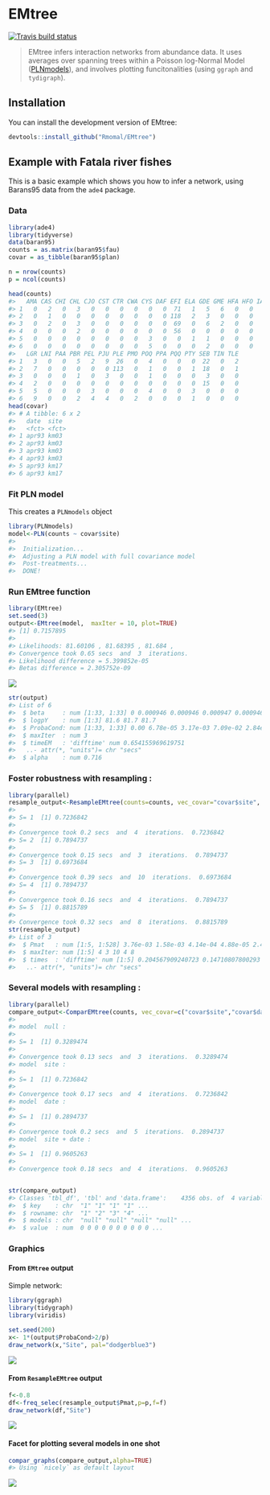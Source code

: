 
<!-- README.md is generated from README.Rmd. Please edit that file -->
EMtree
======

[![Travis build status](https://travis-ci.org/Rmomal/EMtree.svg?branch=master)](https://travis-ci.org/Rmomal/EMtree)

> EMtree infers interaction networks from abundance data. It uses averages over spanning trees within a Poisson log-Normal Model ([PLNmodels](https://github.com/jchiquet/PLNmodels%3E)), and involves plotting funcitonalities (using `ggraph` and `tydigraph`).

Installation
------------

You can install the development version of EMtree:

``` r
devtools::install_github("Rmomal/EMtree")
```

Example with Fatala river fishes
--------------------------------

This is a basic example which shows you how to infer a network, using Barans95 data from the `ade4` package.

### Data

``` r
library(ade4)
library(tidyverse)
data(baran95)
counts = as.matrix(baran95$fau)
covar = as_tibble(baran95$plan)

n = nrow(counts)
p = ncol(counts)
```

``` r
head(counts)
#>   AMA CAS CHI CHL CJO CST CTR CWA CYS DAF EFI ELA GDE GME HFA HFO IAF LFA
#> 1   0   2   0   3   0   0   0   0   0   0  71   1   5   6   0   0   7   3
#> 2   0   1   0   0   0   0   0   0   0   0 118   2   3   0   0   0   8   1
#> 3   0   2   0   3   0   0   0   0   0   0  69   0   6   2   0   0   8   3
#> 4   0   0   0   2   0   0   0   0   0   0  56   0   0   0   0   0   1   0
#> 5   0   0   0   0   0   0   0   0   3   0   0   1   1   0   0   0   2   2
#> 6   0   0   0   0   0   0   0   0   5   0   0   0   2   0   0   0   0   0
#>   LGR LNI PAA PBR PEL PJU PLE PMO POQ PPA PQQ PTY SEB TIN TLE
#> 1   3   0   0   5   2   9  26   0   4   0   0   0  22   0   2
#> 2   7   0   0   0   0   0 113   0   1   0   0   1  18   0   1
#> 3   0   0   0   1   0   3   0   0   1   0   0   0   3   0   0
#> 4   2   0   0   0   0   0   0   0   0   0   0   0  15   0   0
#> 5   5   0   0   0   3   0   0   0   4   0   0   3   0   0   0
#> 6   9   0   0   2   4   4   0   2   0   0   0   1   0   0   0
head(covar)
#> # A tibble: 6 x 2
#>   date  site 
#>   <fct> <fct>
#> 1 apr93 km03 
#> 2 apr93 km03 
#> 3 apr93 km03 
#> 4 apr93 km03 
#> 5 apr93 km17 
#> 6 apr93 km17
```

### Fit PLN model

This creates a `PLNmodels` object

``` r
library(PLNmodels)
model<-PLN(counts ~ covar$site)
#> 
#>  Initialization...
#>  Adjusting a PLN model with full covariance model
#>  Post-treatments...
#>  DONE!
```

### Run EMtree function

``` r
library(EMtree)
set.seed(3)
output<-EMtree(model,  maxIter = 10, plot=TRUE)
#> [1] 0.7157895
#> 
#> Likelihoods: 81.60106 , 81.68395 , 81.684 , 
#> Convergence took 0.65 secs  and  3  iterations.
#> Likelihood difference = 5.399852e-05 
#> Betas difference = 2.305752e-09
```

<img src="man/figures/README-output-1.png" style="display: block; margin: auto;" />

``` r
str(output)
#> List of 6
#>  $ beta     : num [1:33, 1:33] 0 0.000946 0.000946 0.000947 0.000946 ...
#>  $ logpY    : num [1:3] 81.6 81.7 81.7
#>  $ ProbaCond: num [1:33, 1:33] 0.00 6.78e-05 3.17e-03 7.09e-02 2.84e-03 ...
#>  $ maxIter  : num 3
#>  $ timeEM   : 'difftime' num 0.654155969619751
#>   ..- attr(*, "units")= chr "secs"
#>  $ alpha    : num 0.716
```

### Foster robustness with resampling :

``` r
library(parallel)
resample_output<-ResampleEMtree(counts=counts, vec_covar="covar$site", S=5, maxIter=10,cond.tol=1e-8, cores=1)
#> 
#> S= 1  [1] 0.7236842
#> 
#> Convergence took 0.2 secs  and  4  iterations.  0.7236842
#> S= 2  [1] 0.7894737
#> 
#> Convergence took 0.15 secs  and  3  iterations.  0.7894737
#> S= 3  [1] 0.6973684
#> 
#> Convergence took 0.39 secs  and  10  iterations.  0.6973684
#> S= 4  [1] 0.7894737
#> 
#> Convergence took 0.16 secs  and  4  iterations.  0.7894737
#> S= 5  [1] 0.8815789
#> 
#> Convergence took 0.32 secs  and  8  iterations.  0.8815789
str(resample_output)
#> List of 3
#>  $ Pmat   : num [1:5, 1:528] 3.76e-03 1.58e-03 4.14e-04 4.88e-05 2.48e-05 ...
#>  $ maxIter: num [1:5] 4 3 10 4 8
#>  $ times  : 'difftime' num [1:5] 0.204567909240723 0.14710807800293 0.386604070663452 0.161659955978394 ...
#>   ..- attr(*, "units")= chr "secs"
```

### Several models with resampling :

``` r
library(parallel)
compare_output<-ComparEMtree(counts, vec_covar=c("covar$site","covar$date"), S=1, maxIter=5,cond.tol=1e-8,cores=1,f=0.8)
#> 
#> model  null : 
#> 
#> S= 1  [1] 0.3289474
#> 
#> Convergence took 0.13 secs  and  3  iterations.  0.3289474
#> model  site : 
#> 
#> S= 1  [1] 0.7236842
#> 
#> Convergence took 0.17 secs  and  4  iterations.  0.7236842
#> model  date : 
#> 
#> S= 1  [1] 0.2894737
#> 
#> Convergence took 0.2 secs  and  5  iterations.  0.2894737
#> model  site + date : 
#> 
#> S= 1  [1] 0.9605263
#> 
#> Convergence took 0.18 secs  and  4  iterations.  0.9605263


str(compare_output)
#> Classes 'tbl_df', 'tbl' and 'data.frame':    4356 obs. of  4 variables:
#>  $ key    : chr  "1" "1" "1" "1" ...
#>  $ rowname: chr  "1" "2" "3" "4" ...
#>  $ models : chr  "null" "null" "null" "null" ...
#>  $ value  : num  0 0 0 0 0 0 0 0 0 0 ...
```

### Graphics

#### From `EMtree` output

Simple network:

``` r
library(ggraph)
library(tidygraph)
library(viridis)

set.seed(200)
x<- 1*(output$ProbaCond>2/p)
draw_network(x,"Site", pal="dodgerblue3")
```

<img src="man/figures/README-unnamed-chunk-5-1.png" style="display: block; margin: auto;" />

#### From `ResampleEMtree` output

``` r
f<-0.8
df<-freq_selec(resample_output$Pmat,p=p,f=f)
draw_network(df,"Site")
```

<img src="man/figures/README-unnamed-chunk-6-1.png" style="display: block; margin: auto;" />

#### Facet for plotting several models in one shot

``` r
compar_graphs(compare_output,alpha=TRUE)
#> Using `nicely` as default layout
```

<img src="man/figures/README-unnamed-chunk-7-1.png" style="display: block; margin: auto;" />
